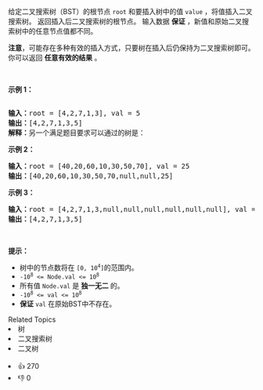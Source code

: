 <p>给定二叉搜索树（BST）的根节点<meta charset="UTF-8" />&nbsp;<code>root</code>&nbsp;和要插入树中的值<meta charset="UTF-8" />&nbsp;<code>value</code>&nbsp;，将值插入二叉搜索树。 返回插入后二叉搜索树的根节点。 输入数据 <strong>保证</strong> ，新值和原始二叉搜索树中的任意节点值都不同。</p>

<p><strong>注意</strong>，可能存在多种有效的插入方式，只要树在插入后仍保持为二叉搜索树即可。 你可以返回 <strong>任意有效的结果</strong> 。</p>

<p>&nbsp;</p>

<p><strong>示例 1：</strong></p>
<img alt="" src="https://assets.leetcode.com/uploads/2020/10/05/insertbst.jpg" />
<pre>
<strong>输入：</strong>root = [4,2,7,1,3], val = 5
<strong>输出：</strong>[4,2,7,1,3,5]
<strong>解释：</strong>另一个满足题目要求可以通过的树是：
<img alt="" src="https://assets.leetcode.com/uploads/2020/10/05/bst.jpg" />
</pre>

<p><strong>示例 2：</strong></p>

<pre>
<strong>输入：</strong>root = [40,20,60,10,30,50,70], val = 25
<strong>输出：</strong>[40,20,60,10,30,50,70,null,null,25]
</pre>

<p><strong>示例 3：</strong></p>

<pre>
<strong>输入：</strong>root = [4,2,7,1,3,null,null,null,null,null,null], val = 5
<strong>输出：</strong>[4,2,7,1,3,5]
</pre>

<p>&nbsp;</p>

<p><strong>提示：</strong></p>

<ul>
	<li>树中的节点数将在<meta charset="UTF-8" />&nbsp;<code>[0,&nbsp;10<sup>4</sup>]</code>的范围内。<meta charset="UTF-8" /></li>
	<li><code>-10<sup>8</sup>&nbsp;&lt;= Node.val &lt;= 10<sup>8</sup></code></li>
	<li>所有值&nbsp;<meta charset="UTF-8" /><code>Node.val</code>&nbsp;是&nbsp;<strong>独一无二</strong>&nbsp;的。</li>
	<li><code>-10<sup>8</sup>&nbsp;&lt;= val &lt;= 10<sup>8</sup></code></li>
	<li><strong>保证</strong>&nbsp;<code>val</code>&nbsp;在原始BST中不存在。</li>
</ul>
<div><div>Related Topics</div><div><li>树</li><li>二叉搜索树</li><li>二叉树</li></div></div><br><div><li>👍 270</li><li>👎 0</li></div>